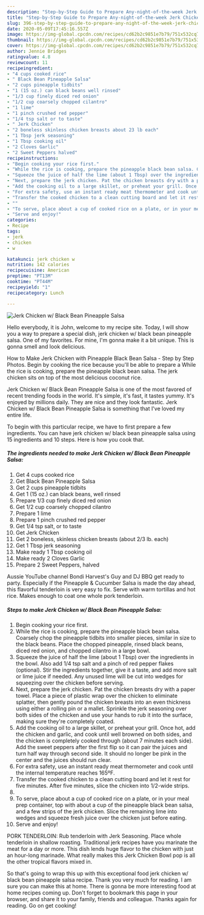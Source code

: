 ```yaml
---
description: "Step-by-Step Guide to Prepare Any-night-of-the-week Jerk Chicken w/ Black Bean Pineapple Salsa"
title: "Step-by-Step Guide to Prepare Any-night-of-the-week Jerk Chicken w/ Black Bean Pineapple Salsa"
slug: 396-step-by-step-guide-to-prepare-any-night-of-the-week-jerk-chicken-w-black-bean-pineapple-salsa
date: 2020-05-09T17:45:16.557Z
image: https://img-global.cpcdn.com/recipes/cd62b2c9851e7b79/751x532cq70/jerk-chicken-w-black-bean-pineapple-salsa-recipe-main-photo.jpg
thumbnail: https://img-global.cpcdn.com/recipes/cd62b2c9851e7b79/751x532cq70/jerk-chicken-w-black-bean-pineapple-salsa-recipe-main-photo.jpg
cover: https://img-global.cpcdn.com/recipes/cd62b2c9851e7b79/751x532cq70/jerk-chicken-w-black-bean-pineapple-salsa-recipe-main-photo.jpg
author: Jennie Bridges
ratingvalue: 4.8
reviewcount: 11
recipeingredient:
- "4 cups cooked rice"
- " Black Bean Pineapple Salsa"
- "2 cups pineapple tidbits"
- "1 (15 oz.) can black beans well rinsed"
- "1/3 cup finely diced red onion"
- "1/2 cup coarsely chopped cilantro"
- "1 lime"
- "1 pinch crushed red pepper"
- "1/4 tsp salt or to taste"
- " Jerk Chicken"
- "2 boneless skinless chicken breasts about 23 lb each"
- "1 Tbsp jerk seasoning"
- "1 Tbsp cooking oil"
- "2 Cloves Garlic"
- "2 Sweet Peppers halved"
recipeinstructions:
- "Begin cooking your rice first."
- "While the rice is cooking, prepare the pineapple black bean salsa. Coarsely chop the pineapple tidbits into smaller pieces, similar in size to the black beans. Place the chopped pineapple, rinsed black beans, diced red onion, and chopped cilantro in a large bowl."
- "Squeeze the juice of half the lime (about 1 Tbsp) over the ingredients in the bowl. Also add 1/4 tsp salt and a pinch of red pepper flakes (optional). Stir the ingredients together, give it a taste, and add more salt or lime juice if needed. Any unused lime will be cut into wedges for squeezing over the chicken before serving."
- "Next, prepare the jerk chicken. Pat the chicken breasts dry with a paper towel. Place a piece of plastic wrap over the chicken to eliminate splatter, then gently pound the chicken breasts into an even thickness using either a rolling pin or a mallet. Sprinkle the jerk seasoning over both sides of the chicken and use your hands to rub it into the surface, making sure they&#39;re completely coated."
- "Add the cooking oil to a large skillet, or preheat your grill. Once hot, add the chicken and garlic, and cook until well browned on both sides, and the chicken is completely cooked through (about 7 minutes each side). Add the sweet peppers after the first flip so it can pair the juices and turn half way through second side. It should no longer be pink in the center and the juices should run clear."
- "For extra safety, use an instant ready meat thermometer and cook until the internal temperature reaches 165ºF."
- "Transfer the cooked chicken to a clean cutting board and let it rest for five minutes. After five minutes, slice the chicken into 1/2-wide strips."
- ""
- "To serve, place about a cup of cooked rice on a plate, or in your meal prep container, top with about a cup of the pineapple black bean salsa, and a few strips of the jerk chicken. Slice the remaining lime into wedges and squeeze fresh juice over the chicken just before eating."
- "Serve and enjoy!"
categories:
- Recipe
tags:
- jerk
- chicken
- w

katakunci: jerk chicken w 
nutrition: 142 calories
recipecuisine: American
preptime: "PT13M"
cooktime: "PT44M"
recipeyield: "1"
recipecategory: Lunch

---
```



![Jerk Chicken w/ Black Bean Pineapple Salsa](https://img-global.cpcdn.com/recipes/cd62b2c9851e7b79/751x532cq70/jerk-chicken-w-black-bean-pineapple-salsa-recipe-main-photo.jpg)

Hello everybody, it is John, welcome to my recipe site. Today, I will show you a way to prepare a special dish, jerk chicken w/ black bean pineapple salsa. One of my favorites. For mine, I'm gonna make it a bit unique. This is gonna smell and look delicious.

How to Make Jerk Chicken with Pineapple Black Bean Salsa - Step by Step Photos. Begin by cooking the rice because you&#39;ll be able to prepare a While the rice is cooking, prepare the pineapple black bean salsa. The jerk chicken sits on top of the most delicious coconut rice.

Jerk Chicken w/ Black Bean Pineapple Salsa is one of the most favored of recent trending foods in the world. It's simple, it's fast, it tastes yummy. It's enjoyed by millions daily. They are nice and they look fantastic. Jerk Chicken w/ Black Bean Pineapple Salsa is something that I've loved my entire life.


To begin with this particular recipe, we have to first prepare a few ingredients. You can have jerk chicken w/ black bean pineapple salsa using 15 ingredients and 10 steps. Here is how you cook that.

<!--inarticleads1-->

##### The ingredients needed to make Jerk Chicken w/ Black Bean Pineapple Salsa:

1. Get 4 cups cooked rice
1. Get  Black Bean Pineapple Salsa
1. Get 2 cups pineapple tidbits
1. Get 1 (15 oz.) can black beans, well rinsed
1. Prepare 1/3 cup finely diced red onion
1. Get 1/2 cup coarsely chopped cilantro
1. Prepare 1 lime
1. Prepare 1 pinch crushed red pepper
1. Get 1/4 tsp salt, or to taste
1. Get  Jerk Chicken
1. Get 2 boneless, skinless chicken breasts (about 2/3 lb. each)
1. Get 1 Tbsp jerk seasoning
1. Make ready 1 Tbsp cooking oil
1. Make ready 2 Cloves Garlic
1. Prepare 2 Sweet Peppers, halved


Aussie YouTube channel Bondi Harvest&#39;s Guy and DJ BBQ get ready to party. Especially if the Pineapple &amp; Cucumber Salsa is made the day ahead, this flavorful tenderloin is very easy to fix. Serve with warm tortillas and hot rice. Makes enough to coat one whole pork tenderloin. 

<!--inarticleads2-->

##### Steps to make Jerk Chicken w/ Black Bean Pineapple Salsa:

1. Begin cooking your rice first.
1. While the rice is cooking, prepare the pineapple black bean salsa. Coarsely chop the pineapple tidbits into smaller pieces, similar in size to the black beans. Place the chopped pineapple, rinsed black beans, diced red onion, and chopped cilantro in a large bowl.
1. Squeeze the juice of half the lime (about 1 Tbsp) over the ingredients in the bowl. Also add 1/4 tsp salt and a pinch of red pepper flakes (optional). Stir the ingredients together, give it a taste, and add more salt or lime juice if needed. Any unused lime will be cut into wedges for squeezing over the chicken before serving.
1. Next, prepare the jerk chicken. Pat the chicken breasts dry with a paper towel. Place a piece of plastic wrap over the chicken to eliminate splatter, then gently pound the chicken breasts into an even thickness using either a rolling pin or a mallet. Sprinkle the jerk seasoning over both sides of the chicken and use your hands to rub it into the surface, making sure they&#39;re completely coated.
1. Add the cooking oil to a large skillet, or preheat your grill. Once hot, add the chicken and garlic, and cook until well browned on both sides, and the chicken is completely cooked through (about 7 minutes each side). Add the sweet peppers after the first flip so it can pair the juices and turn half way through second side. It should no longer be pink in the center and the juices should run clear.
1. For extra safety, use an instant ready meat thermometer and cook until the internal temperature reaches 165ºF.
1. Transfer the cooked chicken to a clean cutting board and let it rest for five minutes. After five minutes, slice the chicken into 1/2-wide strips.
1. 
1. To serve, place about a cup of cooked rice on a plate, or in your meal prep container, top with about a cup of the pineapple black bean salsa, and a few strips of the jerk chicken. Slice the remaining lime into wedges and squeeze fresh juice over the chicken just before eating.
1. Serve and enjoy!


PORK TENDERLOIN: Rub tenderloin with Jerk Seasoning. Place whole tenderloin in shallow roasting. Traditional jerk recipes have you marinate the meat for a day or more. This dish lends huge flavor to the chicken with just an hour-long marinade. What really makes this Jerk Chicken Bowl pop is all the other tropical flavors mixed in. 

So that's going to wrap this up with this exceptional food jerk chicken w/ black bean pineapple salsa recipe. Thank you very much for reading. I am sure you can make this at home. There is gonna be more interesting food at home recipes coming up. Don't forget to bookmark this page in your browser, and share it to your family, friends and colleague. Thanks again for reading. Go on get cooking!
